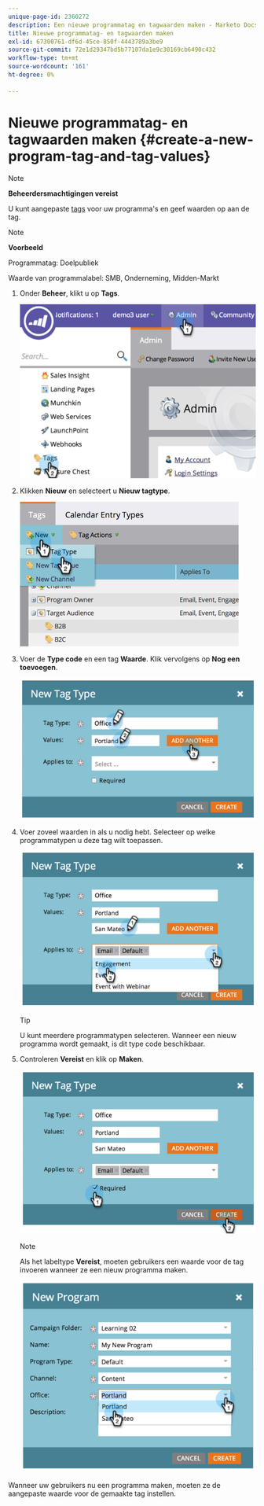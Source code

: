 ```yaml
---
unique-page-id: 2360272
description: Een nieuwe programmatag en tagwaarden maken - Marketo Docs - Productdocumentatie
title: Nieuwe programmatag- en tagwaarden maken
exl-id: 67300761-df6d-45ce-850f-4443789a3be9
source-git-commit: 72e1d29347bd5b77107da1e9c30169cb6490c432
workflow-type: tm+mt
source-wordcount: '161'
ht-degree: 0%

---
```


# Nieuwe programmatag- en tagwaarden maken {#create-a-new-program-tag-and-tag-values}

>[!NOTE]
>
>**Beheerdersmachtigingen vereist**

U kunt aangepaste [tags](/help/marketo/product-docs/core-marketo-concepts/programs/working-with-programs/understanding-tags.md) voor uw programma&#39;s en geef waarden op aan de tag.

>[!NOTE]
>
>**Voorbeeld**
>
>Programmatag: Doelpubliek
>
>Waarde van programmalabel: SMB, Onderneming, Midden-Markt

1. Onder **Beheer**, klikt u op **Tags**.

   ![](assets/image2014-9-24-12-3a10-3a32.png)

1. Klikken **Nieuw** en selecteert u **Nieuw tagtype**.

   ![](assets/image2014-9-24-12-3a12-3a43.png)

1. Voer de **Type code** en een tag **Waarde**. Klik vervolgens op **Nog een toevoegen**.

   ![](assets/image2014-9-24-12-3a16-3a55.png)

1. Voer zoveel waarden in als u nodig hebt. Selecteer op welke programmatypen u deze tag wilt toepassen.

   ![](assets/image2014-9-24-12-3a17-3a29.png)

   >[!TIP]
   >
   >U kunt meerdere programmatypen selecteren. Wanneer een nieuw programma wordt gemaakt, is dit type code beschikbaar.

1. Controleren **Vereist** en klik op **Maken**.

   ![](assets/image2014-9-24-12-3a18-3a33.png)

   >[!NOTE]
   >
   >Als het labeltype **Vereist**, moeten gebruikers een waarde voor de tag invoeren wanneer ze een nieuw programma maken.

   ![](assets/image2014-9-24-12-3a19-3a17.png)

Wanneer uw gebruikers nu een programma maken, moeten ze de aangepaste waarde voor de gemaakte tag instellen.
